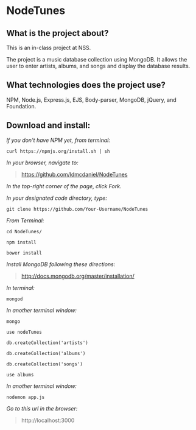 # NodeTunes

## What is the project about?

This is an in-class project at NSS.

The project is a music database collection using MongoDB.  It allows the user to enter artists, albums, and songs and display the database results.

## What technologies does the project use?

NPM, Node.js, Express.js, EJS, Body-parser, MongoDB, jQuery, and Foundation.

## Download and install:

*If you don't have NPM yet, from terminal:*

````curl https://npmjs.org/install.sh | sh````

*In your browser, navigate to:*
>https://github.com/ldmcdaniel/NodeTunes

*In the top-right corner of the page, click Fork.*

*In your designated code directory, type:*

````git clone https://github.com/Your-Username/NodeTunes````

*From Terminal:*

````cd NodeTunes/````

````npm install````

````bower install````

*Install MongoDB following these directions:*

>http://docs.mongodb.org/master/installation/

*In terminal:*

````mongod````

*In another terminal window:*

````mongo````

````use nodeTunes````

````db.createCollection('artists')````

````db.createCollection('albums')````

````db.createCollection('songs')````

````use albums````

*In another terminal window:*

````nodemon app.js````

*Go to this url in the browser:*

>http://localhost:3000
